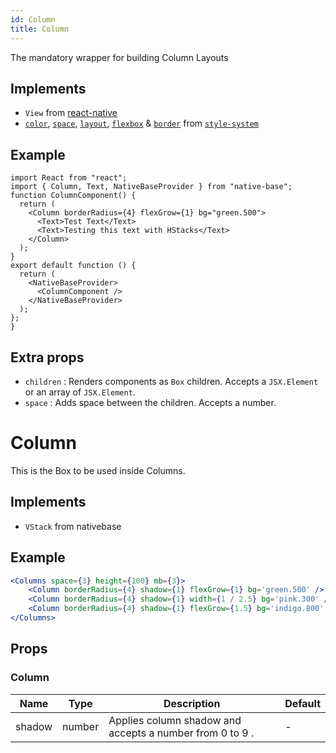 ```yaml
---
id: Column
title: Column
---
```


The mandatory wrapper for building Column Layouts

## Implements

- `View` from [react-native](https://reactnative.dev/docs/view)
- [`color`](https://styled-system.com/api/#color), [`space`](https://styled-system.com/api/#space), [`layout`](https://styled-system.com/api/#layout), [`flexbox`](https://styled-system.com/api/#flexbox) & [`border`](https://styled-system.com/api/#border) from [`style-system`](https://styled-system.com/api/)

## Example

```SnackPlayer name=Columns%20Example
import React from "react";
import { Column, Text, NativeBaseProvider } from "native-base";
function ColumnComponent() {
  return (
    <Column borderRadius={4} flexGrow={1} bg="green.500">
      <Text>Test Text</Text>
      <Text>Testing this text with HStacks</Text>
    </Column>
  );
}
export default function () {
  return (
    <NativeBaseProvider>
      <ColumnComponent />
    </NativeBaseProvider>
  );
};
}
```

## Extra props

- `children` : Renders components as `Box` children. Accepts a `JSX.Element` or an array of `JSX.Element`.
- `space` : Adds space between the children. Accepts a number.

# Column

This is the Box to be used inside Columns.

## Implements

- `VStack` from nativebase

## Example

```jsx
<Columns space={3} height={100} mb={3}>
	<Column borderRadius={4} shadow={1} flexGrow={1} bg='green.500' />
	<Column borderRadius={4} shadow={1} width={1 / 2.5} bg='pink.300' />
	<Column borderRadius={4} shadow={1} flexGrow={1.5} bg='indigo.800' />
</Columns>
```

## Props

### Column

| Name   | Type   | Description                                              | Default |
| ------ | ------ | -------------------------------------------------------- | ------- |
| shadow | number | Applies column shadow and accepts a number from 0 to 9 . | -       |
